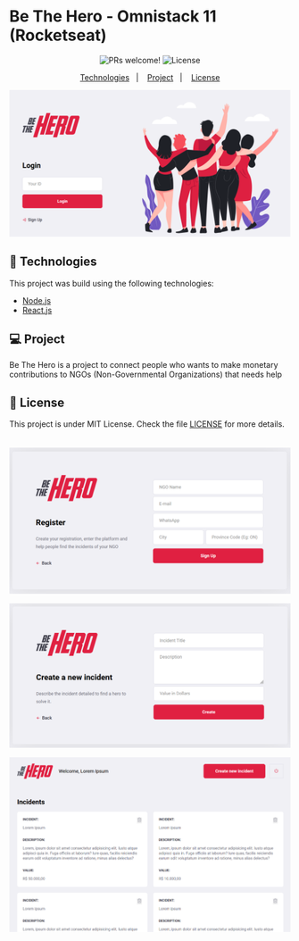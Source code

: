 # Be The Hero - Omnistack 11 (Rocketseat)

<p align="center">
 <img src="https://img.shields.io/static/v1?label=PRs&message=welcome&color=7159c1&labelColor=000000" alt="PRs welcome!" />

  <img alt="License" src="https://img.shields.io/static/v1?label=license&message=MIT&color=7159c1&labelColor=000000">
</p>

<p align="center">
  <a href="#-technologies">Technologies</a>&nbsp;&nbsp;&nbsp;|&nbsp;&nbsp;&nbsp;
  <a href="#-project">Project</a>&nbsp;&nbsp;&nbsp;|&nbsp;&nbsp;&nbsp;
  <a href="#-license">License</a>
</p>

![Screenshot](.github/1.png)

## 🚀 Technologies

This project was build using the following technologies:

- [Node.js](https://nodejs.org/en/)
- [React.js](https://reactjs.org)

## 💻 Project
Be The Hero is a project to connect people who wants to make monetary contributions to NGOs (Non-Governmental Organizations) that needs help


## 📝 License

This project is under MIT License. Check the file [LICENSE](LICENSE.md) for more details.
\
\
\
![Screenshot](.github/2.png)

![Screenshot](.github/3.png)

![Screenshot](.github/5.png)